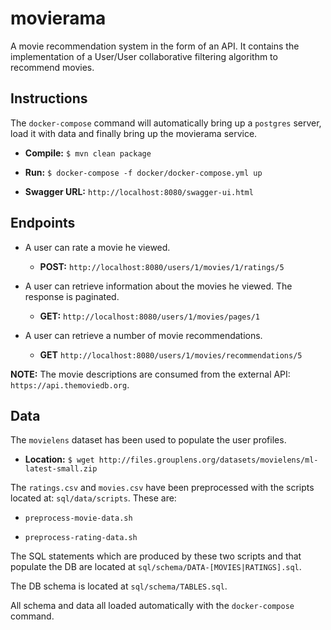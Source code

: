 # movierama

A movie recommendation system in the form of an API. It contains the implementation of a User/User collaborative filtering algorithm to recommend movies.



Instructions
-

The `docker-compose` command will automatically bring up a `postgres` server, load it with data and finally bring up the movierama service.


* **Compile:** `$ mvn clean package`

* **Run:** `$ docker-compose -f docker/docker-compose.yml up`

* **Swagger URL:** `http://localhost:8080/swagger-ui.html`



Endpoints
-

* A user can rate a movie he viewed.
  * **POST:** `http://localhost:8080/users/1/movies/1/ratings/5`

* A user can retrieve information about the movies he viewed. The response is paginated.
  * **GET:** `http://localhost:8080/users/1/movies/pages/1`

* A user can retrieve a number of movie recommendations.
  * **GET** `http://localhost:8080/users/1/movies/recommendations/5`

**NOTE:** The movie descriptions are consumed from the external API: `https://api.themoviedb.org`.

Data
-

The `movielens` dataset has been used to populate the user profiles.

* **Location:** `$ wget http://files.grouplens.org/datasets/movielens/ml-latest-small.zip`

The `ratings.csv` and `movies.csv` have been preprocessed with the scripts located at: `sql/data/scripts`. These are:

* `preprocess-movie-data.sh`

* `preprocess-rating-data.sh`

The SQL statements which are produced by these two scripts and that populate the DB are located at `sql/schema/DATA-[MOVIES|RATINGS].sql`.

The DB schema is located at `sql/schema/TABLES.sql`.

All schema and data all loaded automatically with the `docker-compose` command.
